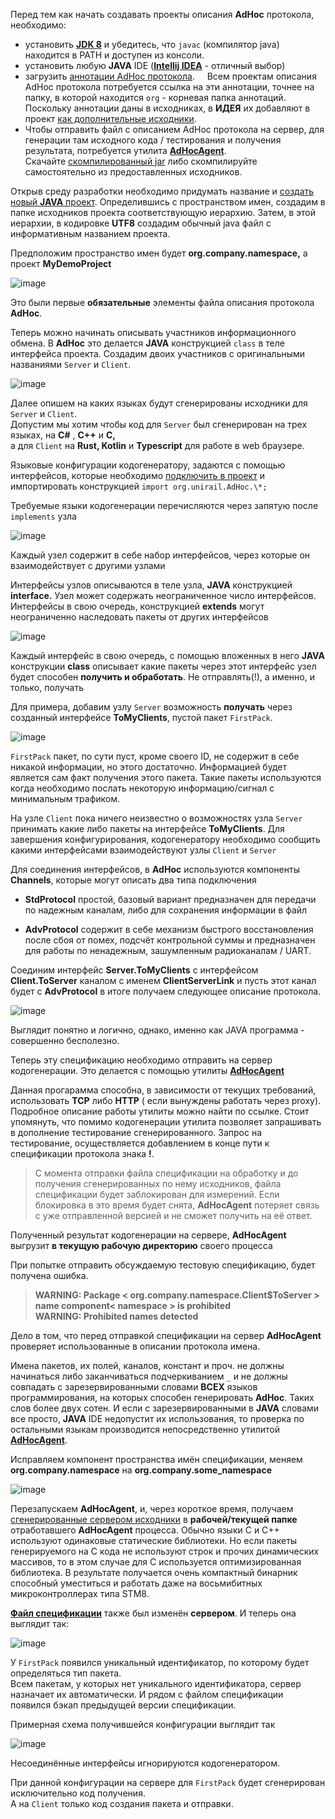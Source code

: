 Перед тем как начать создавать проекты описания **AdHoc** протокола, необходимо:

- установить **[JDK 8](https://www.oracle.com/technetwork/java/javase/downloads/jdk8-downloads-2133151.html)** и убедитесь, что
 `javac` (компилятор java) находится в PATH и доступен из консоли.
- установить любую **JAVA** IDE (**[Intellij IDEA](https://www.jetbrains.com/idea/download/)** - отличный выбор)
- загрузить [аннотации AdHoс протокола](https://github.com/cheblin/AdHoc-protocol/tree/master/org/unirail/AdHoc).
    Всем проектам описания AdHoc протокола потребуется ссылка на эти аннотации, точнее на папку, в которой находится `org` - 
корневая папка аннотаций. Поскольку аннотации даны в исходниках, в **ИДЕЯ** их добавляют в проект 
[как дополнительные исходники](https://www.jetbrains.com/help/idea/content-roots.html).
- Чтобы отправить файл с описанием AdHoc протокола на сервер, для генерации там исходного кода / тестирования и получения результата, 
потребуется утилита **[AdHocAgent](https://github.com/cheblin/AdHocAgent)**.  
Скачайте [скомпилированный jar](https://github.com/cheblin/AdHocAgent/tree/master/bin) либо скомпилируйте самостоятельно из предоставленных исходников.

Открыв среду разработки необходимо придумать название и [создать новый **JAVA**
проект](https://www.jetbrains.com/help/idea/creating-and-running-your-first-java-application.html). Определившись c пространством имен, создадим в
папке исходников проекта соответствующую иерархию. Затем, в этой иерархии, в кодировке
**UTF8** создадим обычный java файл с информативным названием проекта.

Предположим пространство имен будет **org.company.namespace,** а проект
**MyDemoProject**

![image](https://user-images.githubusercontent.com/29354319/72199746-25eafb80-347b-11ea-9e45-e8f8ca8bc2dd.png)

Это были первые **обязательные** элементы файла описания протокола **AdHoc**.

Теперь можно начинать описывать участников информационного обмена. В **AdHoc** это делается **JAVA** конструкцией `class` в теле интерфейса проекта.
Создадим двоих участников с оригинальными названиями `Server` и `Client`.

![image](https://user-images.githubusercontent.com/29354319/72199784-91cd6400-347b-11ea-8262-5d709f030d89.png)


Далее опишем на каких языках будут сгенерированы исходники для `Server` и `Client`.  
Допустим мы хотим чтобы код для `Server` был сгенерирован на трех языках, на **С\#** , **С++** и **C,**   
а для `Client` на **Rust, Kotlin** и **Typescript** для работе в web браузере.

Языковые конфигурации кодогенератору, задаются с помощью интерфейсов, которые необходимо [подключить в проект](https://www.jetbrains.com/help/idea/content-roots.html) и
импортировать конструкцией `import org.unirail.AdHoc.\*;`

Требуемые языки кодогенерации перечисляются через запятую после `implements` узла

![image](https://user-images.githubusercontent.com/29354319/72199865-38663480-347d-11ea-87e2-e0ae9c774426.png)


Каждый узел содержит в себе набор интерфейсов, через которые он взаимодействует с другими узлами
 
Интерфейсы узлов описываются в теле узла, **JAVA** конструкцией **interface.**
Узел может содержать неограниченное число интерфейсов. Интерфейсы в свою
очередь, конструкцией **extends** могут неограниченно наследовать пакеты от других интерфейсов

![image](https://user-images.githubusercontent.com/29354319/72199918-c3dfc580-347d-11ea-8a20-3cdb9049d55f.png)


 
 Каждый интерфейс в свою очередь, с помощью вложенных в него **JAVA** конструкции **class**
 описывает какие пакеты через этот интерфейс узел будет способен **получить и
 обработать**. Не отправлять(!), а именно, и только, получать

 Для примера, добавим узлу `Server` возможность **получать** через созданный интерфейсе **ToMyClients**, пустой пакет `FirstPack`.

![image](https://user-images.githubusercontent.com/29354319/72199950-2a64e380-347e-11ea-8d19-4ebd7b4ba523.png)

`FirstPack` пакет, по сути пуст, кроме своего ID, не содержит в себе никакой информации, но этого достаточно. 
Информацией будет является сам факт получения этого пакета. Такие пакеты используются когда необходимо послать
некоторую информацию/сигнал с минимальным трафиком.

На узле `Client` пока ничего неизвестно о возможностях узла `Server`
принимать какие либо пакеты на интерфейсе **ToMyClients**. Для завершения
конфигурирования, кодогенератору необходимо сообщить какими интерфейсами
взаимодействуют узлы `Client` и `Server`

Для соединения интерфейсов, в **AdHoc** используются компоненты **Channels**,
которые могут описать два типа подключения

-   **StdProtocol** простой, базовый вариант предназначен для передачи по
    надежным каналам, либо для сохранения информации в файл

-   **AdvProtocol** содержит в себе механизм быстрого восстановления после сбоя от
    помех, подсчёт контрольной суммы и предназначен для работы по ненадежным, зашумленным
    радиоканалам / UART.

Соединим интерфейс **Server.ToMyClients** с интерфейсом **Client.ToServer**
каналом с именем **ClientServerLink** и пусть этот канал будет с **AdvProtocol**
в итоге получаем следующее описание протокола.

![image](https://user-images.githubusercontent.com/29354319/72200011-0eae0d00-347f-11ea-98e1-7a0204677f11.png)

Выглядит понятно и логично, однако, именно как JAVA программа - совершенно бесполезно. 

Теперь эту спецификацию необходимо отправить на сервер
кодогенерации. Это делается с помощью утилиты **[AdHocAgent](https://github.com/cheblin/AdHocAgent)**

Данная прогарамма способна, в зависимости от текущих требований, использовать  **TCP** либо **HTTP** ( если вынуждены
работать через proxy). Подробное описание работы утилиты можно найти по ссылке. Стоит упомянуть, что помимо кодогенерации 
утилита позволяет запрашивать в дополнение тестирование сгенерированного.
Запрос на тестирование, осуществляется добавлением в конце пути к спецификации протокола знака **!**.

>   С момента отправки файла спецификации на обработку и до получения
>   сгенерированных по нему исходников, файла спецификации будет заблокирован
>   для измерений.
>   Если блокировка в это время будет снята, **AdHocAgent** потеряет связь с уже
>   отправленной версией и не сможет получить на её ответ.

Полученный результат кодогенерации на сервере, **AdHocAgent** выгрузит **в текущую рабочую директорию** своего процесса

При попытке отправить обсуждаемую тестовую спецификацию, будет получена ошибка.

>   **WARNING: Package \< org.company.namespace.Client\$ToServer \> name component\< namespace \> is prohibited**  
>   **WARNING: Prohibited names detected**

Дело в том, что перед отправкой спецификации на сервер **AdHocAgent** проверяет использованные в
описании протокола имена.

Имена пакетов, их полей, каналов, констант и проч. не должны
начинаться либо заканчиваться подчеркиванием `_` и не должны совпадать с
зарезервированными словами **ВСЕХ** языков программирования, на которых способен
генерировать **AdHoc**. Таких слов более двух сотен. И если с зарезервированными
в **JAVA** словами все просто, **JAVA** IDE недопустит их использования, то проверка по остальными
языкам производится непосредственно утилитой **[AdHocAgent](https://github.com/cheblin/AdHocAgent)**.

Исправляем компонент пространства имён спецификации, меняем **org.company.namespace** на
**org.company.some_namespace**

![image](https://user-images.githubusercontent.com/29354319/72200031-516fe500-347f-11ea-9bda-9381bdd49154.png)

Перезапускаем **AdHocAgent**, и, через короткое время, получаем [сгенерированные сервером
исходники](https://github.com/cheblin/AdHocLessons/tree/master/1/GeneratedCode) в **рабочей/текущей папке** отработавшего **AdHocAgent** процесса.
Обычно языки С и С++ используют одинаковые статические библиотеки. Но если пакеты генерируемого на С кода не используют строк и 
прочих динамических массивов, то в этом случае для С используется оптимизированная библиотека. В результате получается очень компактный 
бинарник способный уместиться и работать даже на восьмибитных микроконтроллерах типа STM8. 

**[Файл спецификации](https://github.com/cheblin/AdHocLessons/blob/master/1/MyDemoProject.java)** также был изменён **сервером**. И теперь она выглядит так:

![image](https://user-images.githubusercontent.com/29354319/72133085-8f0b3a00-33bb-11ea-9572-e83807ed5354.png)

У `FirstPack` появился уникальный идентификатор, по которому будет определяться тип пакета.  
Всем пакетам, у которых нет уникального идентификатора, сервер назначает их автоматически.
И рядом с файлом спецификации появился бэкап предыдущей версии спецификации.
 
 Примерная схема получившейся конфигурации выглядит так
 
![image](https://user-images.githubusercontent.com/29354319/72135002-65a0dd00-33c0-11ea-806a-8d863cb794ad.png)

Несоединённые интерфейсы игнорируются кодогенератором.

При данной конфигурации на сервере для `FirstPack` будет сгенерирован исключительно код получения.  
А на `Client` только код создания пакета и отправки.

